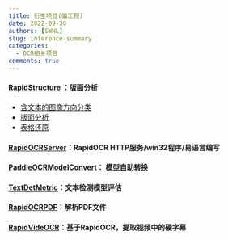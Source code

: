 ```yaml
---
title: 衍生项目(偏工程)
date: 2022-09-30
authors: [SWHL]
slug: inference-summary
categories:
  - OCR相关项目
comments: true
---
```



<!-- more -->

#### [RapidStructure](https://github.com/RapidAI/RapidStructure) ：版面分析

- [含文本的图像方向分类](https://github.com/RapidAI/RapidStructure/blob/main/docs/README_Orientation.md)
- [版面分析](https://github.com/RapidAI/RapidStructure/blob/main/docs/README_Layout.md)
- [表格还原](https://github.com/RapidAI/RapidStructure/blob/main/docs/README_Table.md)

#### [RapidOCRServer](https://github.com/Physton/RapidOCRServer)：RapidOCR HTTP服务/win32程序/易语言编写

#### [PaddleOCRModelConvert](https://github.com/RapidAI/PaddleOCRModelConvert)： 模型自助转换

#### [TextDetMetric](https://github.com/SWHL/TextDetMetric)：文本检测模型评估

#### [RapidOCRPDF](https://github.com/RapidAI/RapidOCRPDF)：解析PDF文件

#### [RapidVideOCR](https://github.com/SWHL/RapidVideOCR)：基于RapidOCR，提取视频中的硬字幕
